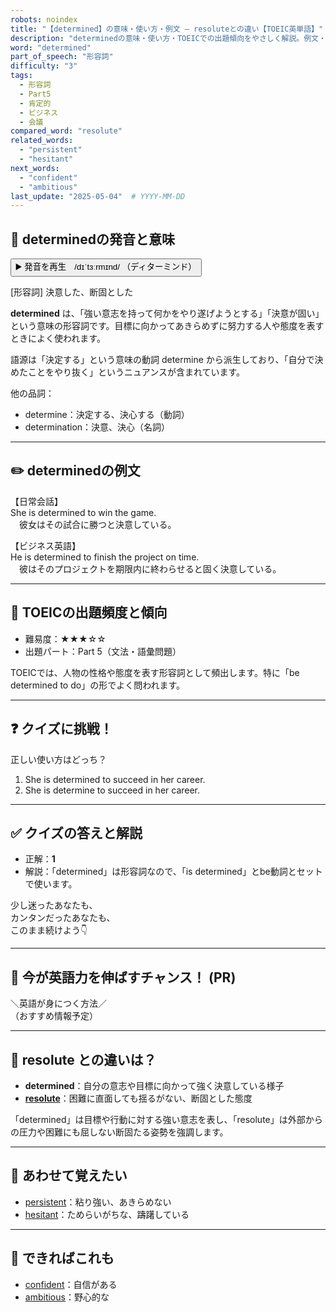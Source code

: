 ```yaml
---
robots: noindex
title: "【determined】の意味・使い方・例文 ― resoluteとの違い【TOEIC英単語】"
description: "determinedの意味・使い方・TOEICでの出題傾向をやさしく解説。例文・クイズ付きでresoluteとの違いもわかりやすく学べます。"
word: "determined"
part_of_speech: "形容詞"
difficulty: "3"
tags:
  - 形容詞
  - Part5
  - 肯定的
  - ビジネス
  - 会議
compared_word: "resolute"
related_words:
  - "persistent"
  - "hesitant"
next_words:
  - "confident"
  - "ambitious"
last_update: "2025-05-04"  # YYYY-MM-DD
---
```


## 🔰 determinedの発音と意味

<button class="play-audio" onclick="playTTS('determined')">
  <span class="play-audio-main">
    ▶️ 発音を再生　/dɪˈtɜːrmɪnd/
  </span>
  <span class="play-audio-sub">
    （ディターミンド）
  </span>
</button>

[形容詞] 決意した、断固とした

**determined** は、「強い意志を持って何かをやり遂げようとする」「決意が固い」という意味の形容詞です。目標に向かってあきらめずに努力する人や態度を表すときによく使われます。

語源は「決定する」という意味の動詞 determine から派生しており、「自分で決めたことをやり抜く」というニュアンスが含まれています。

他の品詞：  
- determine：決定する、決心する（動詞）
- determination：決意、決心（名詞）

---

## ✏️ determinedの例文

【日常会話】  
She is determined to win the game.  
　彼女はその試合に勝つと決意している。

【ビジネス英語】  
He is determined to finish the project on time.  
　彼はそのプロジェクトを期限内に終わらせると固く決意している。

---

## 🎯 TOEICの出題頻度と傾向

- 難易度：★★★☆☆
- 出題パート：Part 5（文法・語彙問題）

TOEICでは、人物の性格や態度を表す形容詞として頻出します。特に「be determined to do」の形でよく問われます。

---

## ❓ クイズに挑戦！

正しい使い方はどっち？

1. She is determined to succeed in her career.  
2. She is determine to succeed in her career.

---

## ✅ クイズの答えと解説

- 正解：**1**
- 解説：「determined」は形容詞なので、「is determined」とbe動詞とセットで使います。

少し迷ったあなたも、  
カンタンだったあなたも、  
このまま続けよう👇️

---

## 🚀 今が英語力を伸ばすチャンス！ (PR)

<div class="info-center">
＼英語が身につく方法／<br>  
（おすすめ情報予定）
</div>

---

## 🤔  resolute との違いは？

- **determined**：自分の意志や目標に向かって強く決意している様子
- **[resolute](/word/resolute)**：困難に直面しても揺るがない、断固とした態度

「determined」は目標や行動に対する強い意志を表し、「resolute」は外部からの圧力や困難にも屈しない断固たる姿勢を強調します。

---

## 🧩 あわせて覚えたい

- [persistent](/word/persistent)：粘り強い、あきらめない
- [hesitant](/word/hesitant)：ためらいがちな、躊躇している

---

## 📖 できればこれも

- [confident](/word/confident)：自信がある
- [ambitious](/word/ambitious)：野心的な

<!-- cvid: aid00_bid00 -->
